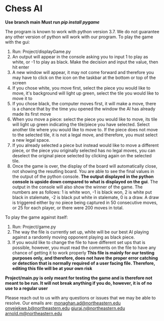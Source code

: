 # Chess AI
**Use branch main**
**Must run _pip install pygame_**

The program is known to work with python version 3.7. We do not guarantee any other version of python will work with our program.
To play the game with the gui:
1) Run: Project/displayGame.py
2) An output will appear in the console asking you to input 1 to play as white, or -1 to play as black. Make the decision and input the value, then hit enter
3) A new window will appear, it may not come forward and therefore you may have to click on the icon on the taskbar at the bottom or top of the screen
4) If you chose white, you move first, select the piece you would like to move, it's background will light up green, select the tile you would like to move it to
5) If you chose black, the computer moves first, it will make a move, there is a chance that by the time you opened the window the AI has already made its first move
6) When you move a piece: select the piece you would like to move, its tile will light up green indicating the tile/piece you have selected. Select another tile where you would like to move to. If the piece does not move to the selected tile, it is not a legal move, and therefore, you must select a new legal space. 
7) If you already selected a piece but instead would like to move a different piece, or the piece you originally selected has no legal moves, you can deselect the original piece selected by clicking again on the selected tile.
8) Once the game is over, the display of the board will automatically close, not showing the resutling board. You are able to see the final values in the output of the python console. **The output displayed in the python console is upside down compared to what is displayed on the gui**. The output in the console will also show the winner of the game. The numbers are as follows: 1 is white won, -1 is black won, 2 is white put black in stalemate, -2 is black put white in stalemate, 0 is a draw. A draw is triggered either by no piece being captured in 50 consecutive moves, or 25 for each player, or there were 200 moves in total.

To play the game against itself:
1) Run: Project/game.py
2) The way the file is currently set up, white will be our best AI playing against a randomly moving opponent playing as black piece. 
3) If you would like to change the file to have different set ups that is possible, however, you must read the comments on the file to have any chance of getting it to work properly **This file is mainly for our testing purposes only, and therefore, does not have the proper error catching or detection that is normally required of a user facing file. Therefore, editing this file will be at your own risk**

**Project/main.py is only meant for testing the game and is therefore not meant to be run. It will not break anything if you do, however, it is of no use to a regular user**

Please reach out to us with any questions or issues that we may be able to resolve. Our emails are:
monaghan.ad@northeastern.edu onyejekwe.b@northeastern.edu gjuraj.n@northeastern.edu arnold.m@northeastern.edu
